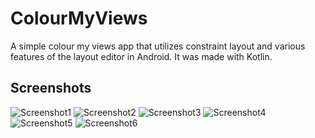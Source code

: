 # ColourMyViews
A simple colour my views app that utilizes constraint layout and various features of the layout editor in Android.
It was made with Kotlin.

## Screenshots
![Screenshot1](screenshots/Screenshot_1.png) ![Screenshot2](screenshots/Screenshot_2.png)
![Screenshot3](screenshots/Screenshot_2.png) ![Screenshot4](screenshots/Screenshot_2.png)
![Screenshot5](screenshots/Screenshot_2.png) ![Screenshot6](screenshots/Screenshot_2.png)

